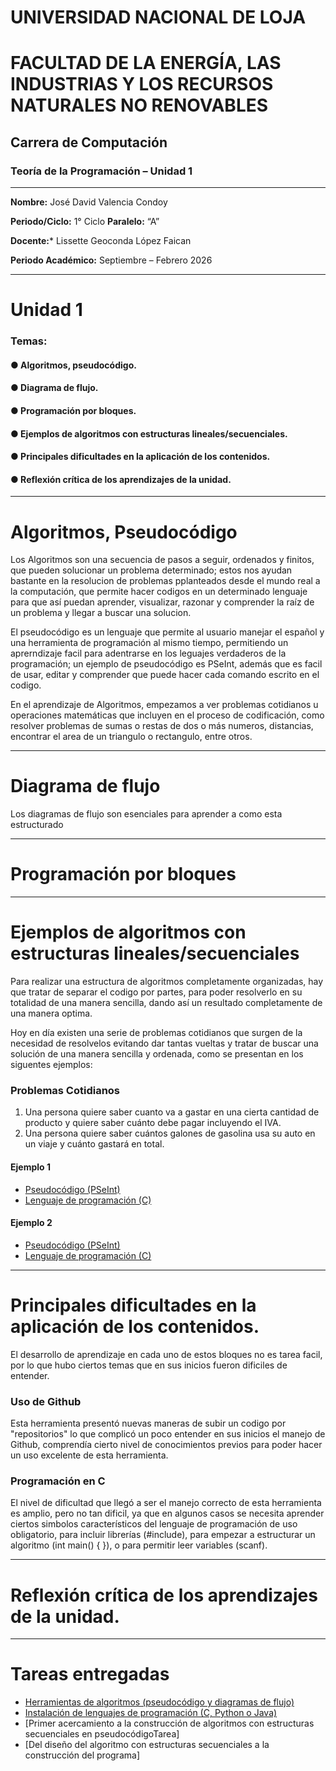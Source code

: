 # UNIVERSIDAD NACIONAL DE LOJA

# FACULTAD DE LA ENERGÍA, LAS INDUSTRIAS Y LOS RECURSOS NATURALES NO RENOVABLES

## Carrera de Computación


### Teoría de la Programación – Unidad 1

-----

**Nombre:** José David Valencia Condoy

**Periodo/Ciclo:** 1° Ciclo                        **Paralelo:** “A”

**Docente:*** Lissette Geoconda López Faican

**Periodo Académico:** Septiembre – Febrero 2026

----

# Unidad 1

### Temas:
#### ● Algoritmos, pseudocódigo.
#### ● Diagrama de flujo.
#### ● Programación por bloques.
#### ● Ejemplos de algoritmos con estructuras lineales/secuenciales.
#### ● Principales dificultades en la aplicación de los contenidos.
#### ● Reflexión crítica de los aprendizajes de la unidad.

----

# Algoritmos, Pseudocódigo

Los Algoritmos son una secuencia de pasos a seguir, ordenados y finitos, que pueden solucionar un problema determinado; estos nos ayudan bastante en la resolucion de problemas pplanteados desde el mundo real a la computación, que permite hacer codigos en un determinado lenguaje para que así puedan aprender, visualizar, razonar y comprender la raíz de un problema y llegar a buscar una solucion.

El pseudocódigo es un lenguaje que permite al usuario manejar el español y una herramienta de programación al mismo tiempo, permitiendo un aprerndizaje facil para adentrarse en los leguajes verdaderos de la programación; un ejemplo de pseudocódigo es PSeInt, además que es facil de usar, editar y comprender que puede hacer cada comando escrito en el codigo.

En el aprendizaje de Algoritmos, empezamos a ver problemas cotidianos u operaciones matemáticas que incluyen en el proceso de codificación, como resolver problemas de sumas o restas de dos o más numeros, distancias, encontrar el area de un triangulo o rectangulo, entre otros.

----

# Diagrama de flujo

Los diagramas de flujo son esenciales para aprender a como esta estructurado 


----

#  Programación por bloques



----

# Ejemplos de algoritmos con estructuras lineales/secuenciales

Para realizar una estructura de algoritmos completamente organizadas, hay que tratar de separar el codigo por partes, para poder resolverlo en su totalidad de una manera sencilla, dando así un resultado completamente de una manera optima.

Hoy en día existen una serie de problemas cotidianos que surgen de la necesidad de resolvelos evitando dar tantas vueltas y tratar de buscar una solución de una manera sencilla y ordenada, como se presentan en los siguentes ejemplos:

### Problemas Cotidianos

1. Una persona quiere saber cuanto va a gastar en una cierta cantidad de producto y quiere saber cuánto debe pagar incluyendo el IVA.
2. Una persona quiere saber cuántos galones de gasolina usa su auto en un viaje y cuánto gastará en total.

#### Ejemplo 1

* [Pseudocódigo (PSeInt)](https://github.com/js-valencia/Teor-a-de-la-Programaci-n-Portafolio/blob/main/Calculo_gasto_de_productos.psc)
* [Lenguaje de programación (C)](https://github.com/js-valencia/Teor-a-de-la-Programaci-n-Portafolio/blob/main/Calculo_gastos_productos.c)

#### Ejemplo 2

* [Pseudocódigo (PSeInt)](https://github.com/js-valencia/Teor-a-de-la-Programaci-n-Portafolio/blob/main/costo_por_galones.psc)
* [Lenguaje de programación (C)](https://github.com/js-valencia/Teor-a-de-la-Programaci-n-Portafolio/blob/main/costo_por_galones.c)

----

# Principales dificultades en la aplicación de los contenidos.

El desarrollo de aprendizaje en cada uno de estos bloques no es tarea facil, por lo que hubo ciertos temas que en sus inicios fueron dificiles de entender.

### Uso de Github

Esta herramienta presentó nuevas maneras de subir un codigo por "repositorios" lo que complicó un poco entender en sus inicios el manejo de Github, comprendía cierto nivel de conocimientos previos para poder hacer un uso excelente de esta herramienta.

### Programación en C

El nivel de dificultad que llegó a ser el manejo correcto de esta herramienta es amplio, pero no tan dificil, ya que en algunos casos se necesita aprender ciertos simbolos característicos del lenguaje de programación de uso obligatorio, para incluir librerías (#include), para empezar a estructurar un algoritmo (int main() { }), o para permitir leer variables (scanf).

----

# Reflexión crítica de los aprendizajes de la unidad.

----

# Tareas entregadas

* [Herramientas de algoritmos (pseudocódigo y diagramas de flujo)](https://github.com/js-valencia/Teor-a-de-la-Programaci-n-Portafolio/blob/main/Valencia_Jose_Tarea_ProgramaciónN1.pdf)
* [Instalación de lenguajes de programación (C, Python o Java)](https://github.com/js-valencia/Teor-a-de-la-Programaci-n-Portafolio/blob/main/Valencia_Jose_TareaProgramación_N2.pdf)
* [Primer acercamiento a la construcción de algoritmos con estructuras secuenciales en pseudocódigoTarea]
* [Del diseño del algoritmo con estructuras secuenciales a la construcción del programa]




































